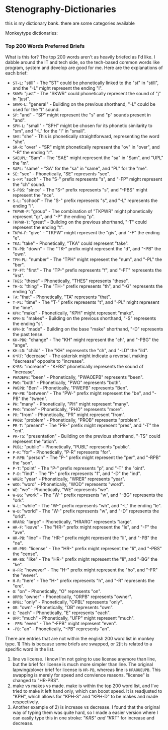 # Stenography-Dictionaries
this is my dictionary bank. there are some categories available

Monkeytype dictionaries:
### Top 200 Words Preferred Briefs
What is this for? The top 200 words aren't as heavily briefed as I'd like. I dabble around the IT and tech side, so the tech-based common words like program, system and develop are good for me. Here are the explanations of each brief:

- `ST-L`: "still" - The "ST" could be phonetically linked to the "st" in "still", and the "-L" might represent the ending "l".
- `SKWR`: "just" - The "SKWR" could phonetically represent the sound of "j" in "just".
- `SKWR-L`: "general" - Building on the previous shorthand, "-L" could be used for the "l" sound.
- `SP`: "and" - "SP" might represent the "s" and "p" sounds present in "and".
- `SPH-L`: "small" - "SPH" might be chosen for its phonetic similarity to "sm", and "-L" for the "l" in "small".
- `SHE`: "she" - This is phonetically straightforward, representing the word "she".
- `SR-R`: "over" - "SR" might phonetically represent the "ov" in "over", and "-R" the ending "r".
- `SAEUPL`: "Sam" - The "SAE" might represent the "sa" in "Sam", and "UPL" the "m".
- `SAPL`: "same" - "SA" for the "sa" in "same", and "PL" for the "me".
- `SE`: "see" - Phonetically, "SE" represents "see".
- `S-FP`: "such" - The "S-" prefix represents "s", and "-FP" might represent the "ch" sound.
- `S-PBS`: "since" - The "S-" prefix represents "s", and "-PBS" might represent the "nce".
- `S-L`: "school" - The "S-" prefix represents "s", and "-L" represents the ending "l".
- `TKPWR-P`: "group" - The combination of "TKPWR" might phonetically represent "gr", and "-P" the ending "p".
- `TKPWR-T`: "great" - Building on the previous shorthand, "-T" could represent the ending "t".
- `TKPW-F`: "give" - "TKPW" might represent the "giv", and "-F" the ending "e".
- `TKA`: "take" - Phonetically, "TKA" could represent "take".
- `TK-PB`: "down" - The "TK-" prefix might represent the "d", and "-PB" the "own".
- `TPH-PL`: "number" - The "TPH" might represent the "num", and "-PL" the "ber".
- `TP-FT`: "first" - The "TP-" prefix represents "f", and "-FT" represents the "irst".
- `THES`: "these" - Phonetically, "THES" represents "these".
- `TH-G`: "thing" - The "TH-" prefix represents "th", and "-G" represents the ending "g".
- `TA`: "that" - Phonetically, "TA" represents "that".
- `T-PL`: "time" - The "T-" prefix represents "t", and "-PL" might represent the "ime".
- `KPH`: "make" - Phonetically, "KPH" might represent "make".
- `KPH-S`: "makes" - Building on the previous shorthand, "-S" represents the ending "s".
- `KPH-D`: "made" - Building on the base "make" shorthand, "-D" represents the past tense.
- `KH-PBG`: "change" - The "KH" might represent the "ch", and "-PBG" the "ange".
- `KH-LD`: "child" - The "KH" represents the "ch", and "-LD" the "ild".
- `K*RT`: "decrease" - The asterisk might indicate a reversal, making "decrease" opposite to "increase".
- `K*RS`: "increase" - "K*RS" phonetically represents the sound of "increase".
- `PWAOEPB`: "been" - Phonetically, "PWAOEPB" represents "been".
- `PWO`: "both" - Phonetically, "PWO" represents "both".
- `PWEPB`: "Ben" - Phonetically, "PWEPB" represents "Ben".
- `PW-PB`: "between" - The "PW-" prefix might represent the "be", and "-PB" the "tween".
- `PH`: "many" - Phonetically, "PH" might represent "many".
- `PHO`: "more" - Phonetically, "PHO" represents "more".
- `PR`: "from" - Phonetically, "PR" might represent "from".
- `PROB`: "problem" - Phonetically, "PROB" represents "problem".
- `PR-T`: "present" - The "PR-" prefix might represent "pres", and "-T" the "ent".
- `PR-TS`: "presentation" - Building on the previous shorthand, "-TS" could represent the "ation".
- `PUBL`: "public" - Phonetically, "PUBL" represents "public".
- `P-R`: "for" - Phonetically, "P-R" represents "for".
- `P-RPB`: "person" - The "P-" prefix might represent the "per", and "-RPB" the "son".
- `P-T`: "point" - The "P-" prefix represents "p", and "-T" the "oint".
- `P-D`: "find" - The "P-" prefix represents "f", and "-D" the "ind".
- `WRER`: "year" - Phonetically, "WRER" represents "year".
- `WOD`: "word" - Phonetically, "WOD" represents "word".
- `WE`: "we" - Phonetically, "WE" represents "we".
- `W-BG`: "work" - The "W-" prefix represents "w", and "-BG" represents the "ork".
- `W-L`: "while" - The "W-" prefix represents "wh", and "-L" the ending "le".
- `W-D`: "world" - The "W-" prefix represents "w", and "-D" represents the "orld".
- `HRARG`: "large" - Phonetically, "HRARG" represents "large".
- `HR-F`: "leave" - The "HR-" prefix might represent the "le", and "-F" the "ave".
- `HR-PB`: "line" - The "HR-" prefix might represent the "li", and "-PB" the "ne".
- `HR-PBS`: "license" - The "HR-" prefix might represent the "li", and "-PBS" the "cense".
- `HR-BG`: "like" - The "HR-" prefix might represent the "li", and "-BG" the "ke".
- `H-FR`: "however" - The "H-" prefix might represent the "ho", and "-FR" the "wever".
- `H-R`: "here" - The "H-" prefix represents "h", and "-R" represents the "ere".
- `O`: "on" - Phonetically, "O" represents "on".
- `ORPB`: "owner" - Phonetically, "ORPB" represents "owner".
- `OPBL`: "only" - Phonetically, "OPBL" represents "only".
- `OB`: "own" - Phonetically, "OB" represents "own".
- `E`: "each" - Phonetically, "E" represents "each".
- `UFP`: "much" - Phonetically, "UFP" might represent "much".
- `-FPB`: "even" - The "-FPB" might represent "even".
- `-PB`: "an" - Phonetically, "-PB" represents "an".


There are entries that are not within the english 200 word list in monkey type. 1) This is because some briefs are swapped, or 2)it is related to a specific word in the list.
1. line vs license. I know I'm not going to use license anymore than line, but the brief for license is much more simpler than line. The original lapwing/plover brief for license is `HR-PB`, whereas line is `HRAOUEUPB`. This swapping is merely for speed and convience reasons. "license" is changed to "HR-PBS".
2. make vs makes vs made. make is within the top 200 word list, and I've tried to make it left hand only, which can boost speed. It is readjusted to "KPH", which allows for "KPH-S" and "KPH-D" to be makes and made respectively.
2. Another example of 2) is increase vs decrease. I found that the original way of typing them was quite hard, so I made a easier version where I can easily type this in one stroke: "K*RS" and "K*RT" for increase and decrease.



